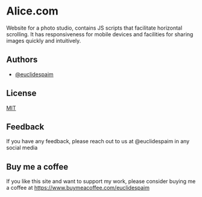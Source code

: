 
# Alice.com

Website for a photo studio, contains JS scripts that facilitate horizontal scrolling. It has responsiveness for mobile devices and facilities for sharing images quickly and intuitively.

## Authors

- [@euclidespaim](https://www.github.com/euclidespaim)


## License

[MIT](https://choosealicense.com/licenses/mit/)


## Feedback

If you have any feedback, please reach out to us at @euclidespaim in any social media


## Buy me a coffee
If you like this site and want to support my work, please consider buying me a coffee at https://www.buymeacoffee.com/euclidespaim